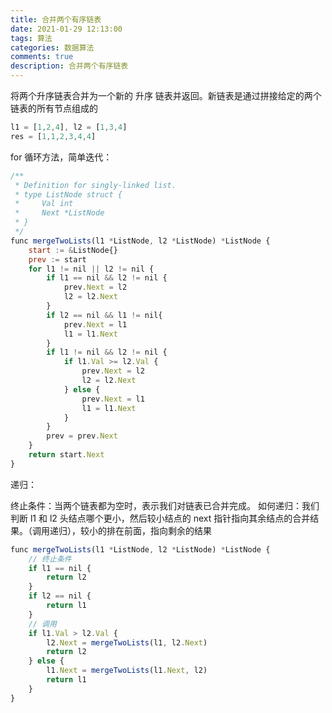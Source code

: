 ```yaml
---
title: 合并两个有序链表
date: 2021-01-29 12:13:00
tags: 算法
categories: 数据算法
comments: true
description: 合并两个有序链表
---
```

将两个升序链表合并为一个新的 升序 链表并返回。新链表是通过拼接给定的两个链表的所有节点组成的

``` javascript
l1 = [1,2,4], l2 = [1,3,4]
res = [1,1,2,3,4,4]
```

for 循环方法，简单迭代：

``` javascript
/**
 * Definition for singly-linked list.
 * type ListNode struct {
 *     Val int
 *     Next *ListNode
 * }
 */
func mergeTwoLists(l1 *ListNode, l2 *ListNode) *ListNode {
    start := &ListNode{}
    prev := start
    for l1 != nil || l2 != nil {
        if l1 == nil && l2 != nil {
            prev.Next = l2
            l2 = l2.Next
        }
        if l2 == nil && l1 != nil{
            prev.Next = l1
            l1 = l1.Next
        }
        if l1 != nil && l2 != nil {
            if l1.Val >= l2.Val {
                prev.Next = l2
                l2 = l2.Next
            } else {
                prev.Next = l1
                l1 = l1.Next
            }
        }
        prev = prev.Next
    }
    return start.Next
}
```

递归：


终止条件：当两个链表都为空时，表示我们对链表已合并完成。
如何递归：我们判断 l1 和 l2 头结点哪个更小，然后较小结点的 next 指针指向其余结点的合并结果。（调用递归），较小的排在前面，指向剩余的结果

``` javascript
func mergeTwoLists(l1 *ListNode, l2 *ListNode) *ListNode {
    // 终止条件
    if l1 == nil {
        return l2
    }
    if l2 == nil {
        return l1
    }
    // 调用
    if l1.Val > l2.Val {
        l2.Next = mergeTwoLists(l1, l2.Next)
        return l2
    } else {
        l1.Next = mergeTwoLists(l1.Next, l2)
        return l1
    } 
}
```

